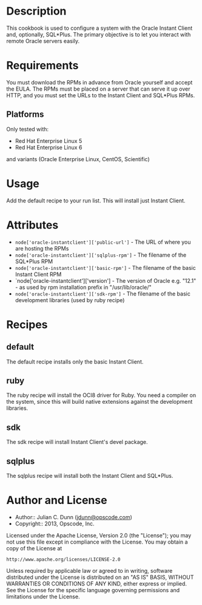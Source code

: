 Description
===========

This cookbook is used to configure a system with the Oracle Instant Client and, optionally, SQL*Plus. The primary objective is to let you interact with remote Oracle servers easily.

Requirements
============

You must download the RPMs in advance from Oracle yourself and accept the EULA. The RPMs must be placed on a server that can serve it up over HTTP, and you must set the URLs to the Instant Client and SQL*Plus RPMs.

## Platforms

Only tested with:

* Red Hat Enterprise Linux 5
* Red Hat Enterprise Linux 6

and variants (Oracle Enterprise Linux, CentOS, Scientific)

Usage
=====

Add the default recipe to your run list. This will install just Instant Client.

Attributes
==========

* `node['oracle-instantclient']['public-url']` - The URL of where you are hosting the RPMs
* `node['oracle-instantclient']['sqlplus-rpm']` - The filename of the SQL*Plus RPM
* `node['oracle-instantclient']['basic-rpm']` - The filename of the basic Instant Client RPM
* `node['oracle-instantclient']['version'] - The version of Oracle e.g. "12.1" - as used by rpm 
   installation prefix in "/usr/lib/oracle/<version>"
* `node['oracle-instantclient']['sdk-rpm']` - The filename of the basic development libraries (used by ruby recipe)

Recipes
=======

default
-------

The default recipe installs only the basic Instant Client.

ruby
----

The ruby recipe will install the OCI8 driver for Ruby. You need a compiler on the system, since this will build native extensions against the development libraries.

sdk
---

The sdk recipe will install Instant Client's devel package.

sqlplus
-------

The sqlplus recipe will install both the Instant Client and SQL*Plus.

Author and License
==================

- Author:: Julian C. Dunn (<jdunn@opscode.com>)
- Copyright:: 2013, Opscode, Inc.

Licensed under the Apache License, Version 2.0 (the "License");
you may not use this file except in compliance with the License.
You may obtain a copy of the License at

    http://www.apache.org/licenses/LICENSE-2.0

Unless required by applicable law or agreed to in writing, software
distributed under the License is distributed on an "AS IS" BASIS,
WITHOUT WARRANTIES OR CONDITIONS OF ANY KIND, either express or implied.
See the License for the specific language governing permissions and
limitations under the License.
